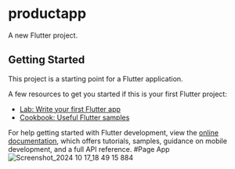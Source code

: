 # productapp

A new Flutter project.

## Getting Started

This project is a starting point for a Flutter application.

A few resources to get you started if this is your first Flutter project:

- [Lab: Write your first Flutter app](https://docs.flutter.dev/get-started/codelab)
- [Cookbook: Useful Flutter samples](https://docs.flutter.dev/cookbook)

For help getting started with Flutter development, view the
[online documentation](https://docs.flutter.dev/), which offers tutorials,
samples, guidance on mobile development, and a full API reference.
#Page App
![Screenshot_2024 10 17_18 49 15 884](https://github.com/user-attachments/assets/e265d56a-ef82-460d-8787-2d10c3c1347b)

